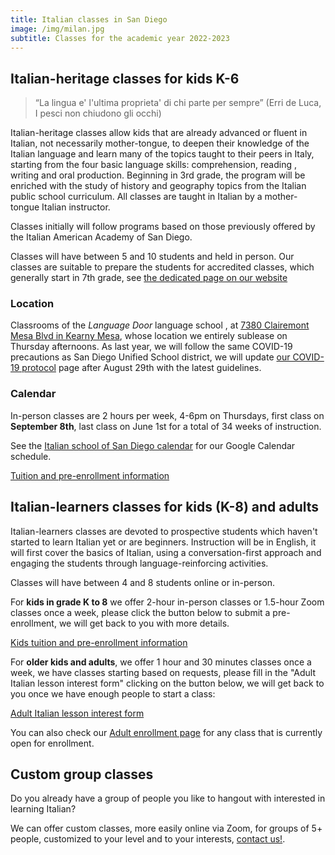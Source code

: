 ```yaml
---
title: Italian classes in San Diego
image: /img/milan.jpg
subtitle: Classes for the academic year 2022-2023
---
```


## Italian-heritage classes for kids K-6

> “La lingua e' l'ultima proprieta' di chi parte per sempre”
(Erri de Luca, I pesci non chiudono gli occhi)

Italian-heritage classes allow kids that are already advanced or fluent in Italian, not necessarily mother-tongue, to deepen their knowledge of the
Italian language and learn many of the topics taught to their peers in Italy, starting from the four basic language skills: comprehension, reading , writing and oral production. Beginning in 3rd grade, the program will be enriched with the study of history and geography topics from the Italian public school curriculum. All classes are taught in Italian by a mother-tongue Italian instructor.

Classes initially will follow programs based on those previously offered by the Italian American Academy of San Diego.

Classes will have between 5 and 10 students and held in person.
Our classes are suitable to prepare the students for accredited classes, which generally start in 7th grade, see [the dedicated page on our website](https://www.italianschoolsd.com/accredited-classes/)

### Location

Classrooms of the *Language Door* language school , at [7380 Clairemont Mesa Blvd in Kearny Mesa](https://goo.gl/maps/DLdWjeXqKPrEYyiH6), whose location we entirely sublease on Thursday afternoons.
As last year, we will follow the same COVID-19 precautions as San Diego Unified School district, we will update [our COVID-19 protocol](/covid19) page after August 29th with the latest guidelines.

### Calendar

In-person classes are 2 hours per week, 4-6pm on Thursdays, first class on **September 8th**,
last class on June 1st for a total of 34 weeks of instruction.

See the [Italian school of San Diego calendar](/calendar) for our Google Calendar schedule.

<div class="tc">
<a href="/enroll" class="btn raise">Tuition and pre-enrollment information</a>
</div>

## Italian-learners classes for kids (K-8) and adults

Italian-learners classes are devoted to prospective students which haven't started to learn Italian yet or are beginners.
Instruction will be in English, it will first cover the basics of Italian, using a conversation-first approach and engaging the students through language-reinforcing activities.

Classes will have between 4 and 8 students online or in-person.

For **kids in grade K to 8** we offer 2-hour in-person classes or 1.5-hour Zoom classes once a week,
please click the button below to submit a pre-enrollment, we will get back to you with more details.

<div class="tc">
<a href="/enroll" class="btn raise">Kids tuition and pre-enrollment information</a>
</div>

For **older kids and adults**, we offer 1 hour and 30 minutes classes once a week, we have classes starting
based on requests, please fill in the "Adult Italian lesson interest form" clicking on the button below,
we will get back to you once we have enough people to start a class:

<div class="tc">
<a href="https://forms.gle/LHR7Htpeb3mQzV838" class="btn raise">Adult Italian lesson interest form</a>
</div>

You can also check our [Adult enrollment page](https://www.italianschoolsd.com/enroll-adults/) for any class that is currently open for enrollment.

## Custom group classes

Do you already have a group of people you like to hangout with interested in learning Italian?

We can offer custom classes, more easily online via Zoom, for groups of 5+ people, customized
to your level and to your interests, [contact us!](/contact).
